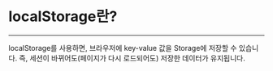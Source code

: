 # localStorage란?
***
localStorage를 사용하면, 브라우저에 key-value 값을 Storage에 저장할 수 있습니다.
즉, 세션이 바뀌어도(페이지가 다시 로드되어도) 저장한 데이터가 유지됩니다.
